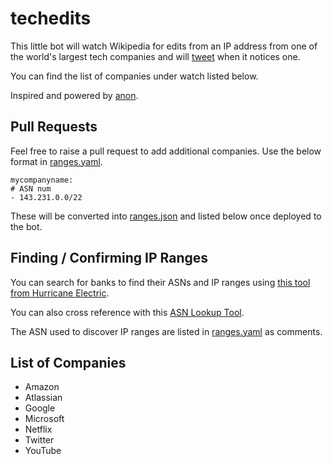 # techedits

This little bot will watch Wikipedia for edits from an IP address from one of the world's largest tech companies and will [tweet](https://twitter.com/tech_edits) when it notices one.

You can find the list of companies under watch listed below.

Inspired and powered by [anon](https://github.com/edsu/anon).

## Pull Requests

Feel free to raise a pull request to add additional companies. Use the below format in [ranges.yaml](ranges.yaml).

    mycompanyname:
    # ASN num
    - 143.231.0.0/22

These will be converted into [ranges.json](ranges.json) and listed below once deployed to the bot.

## Finding / Confirming IP Ranges

You can search for banks to find their ASNs and IP ranges using [this tool from Hurricane Electric](https://bgp.he.net/).

You can also cross reference with this [ASN Lookup Tool](https://www.ultratools.com/tools/asnInfoResult). 

The ASN used to discover IP ranges are listed in [ranges.yaml](ranges.yaml) as comments. 

## List of Companies

* Amazon
* Atlassian
* Google
* Microsoft
* Netflix
* Twitter
* YouTube
